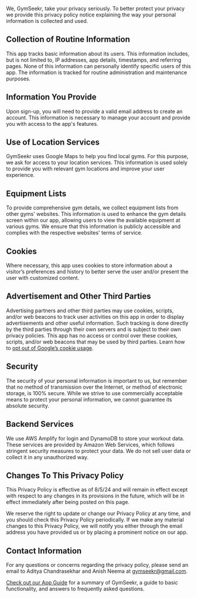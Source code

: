 We, GymSeekr, take your privacy seriously. To better protect your privacy we provide this privacy policy notice explaining the way your personal information is collected and used.

## Collection of Routine Information

This app tracks basic information about its users. This information includes, but is not limited to, IP addresses, app details, timestamps, and referring pages. None of this information can personally identify specific users of this app. The information is tracked for routine administration and maintenance purposes.

## Information You Provide

Upon sign-up, you will need to provide a valid email address to create an account. This information is necessary to manage your account and provide you with access to the app's features.

## Use of Location Services

GymSeekr uses Google Maps to help you find local gyms. For this purpose, we ask for access to your location services. This information is used solely to provide you with relevant gym locations and improve your user experience.

## Equipment Lists

To provide comprehensive gym details, we collect equipment lists from other gyms' websites. This information is used to enhance the gym details screen within our app, allowing users to view the available equipment at various gyms. We ensure that this information is publicly accessible and complies with the respective websites' terms of service.

## Cookies

Where necessary, this app uses cookies to store information about a visitor’s preferences and history to better serve the user and/or present the user with customized content.

## Advertisement and Other Third Parties

Advertising partners and other third parties may use cookies, scripts, and/or web beacons to track user activities on this app in order to display advertisements and other useful information. Such tracking is done directly by the third parties through their own servers and is subject to their own privacy policies. This app has no access or control over these cookies, scripts, and/or web beacons that may be used by third parties. Learn how to [opt out of Google’s cookie usage](http://www.google.com/privacy_ads.html).

## Security

The security of your personal information is important to us, but remember that no method of transmission over the Internet, or method of electronic storage, is 100% secure. While we strive to use commercially acceptable means to protect your personal information, we cannot guarantee its absolute security.

## Backend Services

We use AWS Amplify for login and DynamoDB to store your workout data. These services are provided by Amazon Web Services, which follows stringent security measures to protect your data. We do not sell user data or collect it in any unauthorized way.

## Changes To This Privacy Policy

This Privacy Policy is effective as of 8/5/24 and will remain in effect except with respect to any changes in its provisions in the future, which will be in effect immediately after being posted on this page.

We reserve the right to update or change our Privacy Policy at any time, and you should check this Privacy Policy periodically. If we make any material changes to this Privacy Policy, we will notify you either through the email address you have provided us or by placing a prominent notice on our app.

## Contact Information

For any questions or concerns regarding the privacy policy, please send an email to Aditya Chandrasekhar and Anish Neema at gymseekr@gmail.com.

[Check out our App Guide](app-guide.md) for a summary of GymSeekr, a guide to basic functionality, and answers to frequently asked questions.
